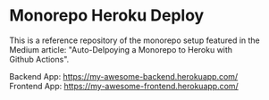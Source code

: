 # Monorepo Heroku Deploy

This is a reference repository of the monorepo setup featured in the Medium article: "Auto-Delpoying a Monorepo to Heroku with Github Actions".

Backend App: https://my-awesome-backend.herokuapp.com/ \
Frontend App: https://my-awesome-frontend.herokuapp.com/
